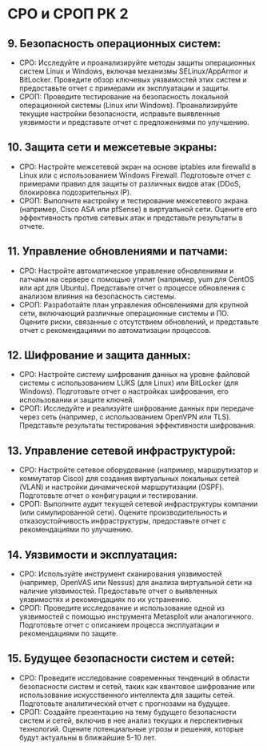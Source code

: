 # СРО и СРОП РК 2


## 9.	Безопасность операционных систем:
- СРО: Исследуйте и проанализируйте методы защиты операционных систем Linux и Windows, включая механизмы SELinux/AppArmor и BitLocker. Проведите обзор ключевых уязвимостей этих систем и предоставьте отчет с примерами их эксплуатации и защиты.
- СРОП: Проведите тестирование на безопасность локальной операционной системы (Linux или Windows). Проанализируйте текущие настройки безопасности, исправьте выявленные уязвимости и представьте отчет с предложениями по улучшению.


## 10.	Защита сети и межсетевые экраны:
- СРО: Настройте межсетевой экран на основе iptables или firewalld в Linux или с использованием Windows Firewall. Подготовьте отчет с примерами правил для защиты от различных видов атак (DDoS, блокировка подозрительных IP).
- СРОП: Выполните настройку и тестирование межсетевого экрана (например, Cisco ASA или pfSense) в виртуальной сети. Оцените его эффективность против сетевых атак и представьте результаты в отчете.


## 11.	Управление обновлениями и патчами:
- СРО: Настройте автоматическое управление обновлениями и патчами на сервере с помощью утилит (например, yum для CentOS или apt для Ubuntu). Представьте отчет о процессе обновления с анализом влияния на безопасность системы.
- СРОП: Разработайте план управления обновлениями для крупной сети, включающий различные операционные системы и ПО. Оцените риски, связанные с отсутствием обновлений, и представьте отчет с рекомендациями по автоматизации процессов.


## 12.	Шифрование и защита данных:
- СРО: Настройте систему шифрования данных на уровне файловой системы с использованием LUKS (для Linux) или BitLocker (для Windows). Подготовьте отчет о настройках шифрования, его использовании и защите ключей.
- СРОП: Исследуйте и реализуйте шифрование данных при передаче через сеть (например, с использованием OpenVPN или TLS). Представьте результаты тестирования эффективности шифрования.


## 13.	Управление сетевой инфраструктурой:
- СРО: Настройте сетевое оборудование (например, маршрутизатор и коммутатор Cisco) для создания виртуальных локальных сетей (VLAN) и настройки динамической маршрутизации (OSPF). Подготовьте отчет о конфигурации и тестировании.
- СРОП: Выполните аудит текущей сетевой инфраструктуры компании (или симулированной сети). Оцените производительность и отказоустойчивость инфраструктуры, предоставьте отчет с рекомендациями по улучшению.


## 14.	Уязвимости и эксплуатация:
- СРО: Используйте инструмент сканирования уязвимостей (например, OpenVAS или Nessus) для анализа виртуальной сети на наличие уязвимостей. Предоставьте отчет о выявленных уязвимостях и рекомендациях по их устранению.
- СРОП: Проведите исследование и использование одной из уязвимостей с помощью инструмента Metasploit или аналогичного. Подготовьте отчет с описанием процесса эксплуатации и рекомендациями по защите.


## 15.	Будущее безопасности систем и сетей:
- СРО: Проведите исследование современных тенденций в области безопасности систем и сетей, таких как квантовое шифрование или использование искусственного интеллекта для защиты сетей. Подготовьте аналитический отчет с прогнозами на будущее.
- СРОП: Создайте презентацию на тему будущего безопасности систем и сетей, включив в нее анализ текущих и перспективных технологий. Оцените потенциальные угрозы и решения, которые будут актуальны в ближайшие 5-10 лет. 


